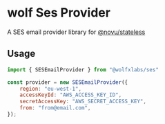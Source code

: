 # wolf Ses Provider

A SES email provider library for [@novu/stateless](https://github.com/tecklens/tk-wolf/)

## Usage

```javascript
import { SESEmailProvider } from "@wolfxlabs/ses"

const provider = new SESEmailProvider({
    region: "eu-west-1",
    accessKeyId: "AWS_ACCESS_KEY_ID",
    secretAccessKey: "AWS_SECRET_ACCESS_KEY",
    from: "from@email.com",
});
```
